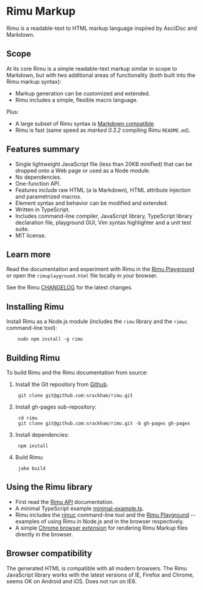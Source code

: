 # Rimu Markup

Rimu is a readable-text to HTML markup language inspired by AsciiDoc
and Markdown.


## Scope

At its core Rimu is a simple readable-text markup similar in scope to
Markdown, but with two additional areas of functionality (both built
into the Rimu markup syntax):

- Markup generation can be customized and extended.
- Rimu includes a simple, flexible macro language.

Plus:

- A large subset of Rimu syntax is [Markdown
  compatible](http://srackham.github.io/rimu/tips.html#markdown-compatible).
- Rimu is fast (same speed as _marked 0.3.2_ compiling Rimu `README.md`).


## Features summary

- Single lightweight JavaScript file (less than 20KB minified) that
  can be dropped onto a Web page or used as a Node module.
- No dependencies.
- One-function API.
- Features include raw HTML (a la Markdown), HTML attribute injection
  and parametrized macros.
- Element syntax and behavior can be modified and extended.
- Written in TypeScript.
- Includes command-line compiler, JavaScript library, TypeScript
  library declaration file, playground GUI,
  Vim syntax highlighter and a unit test suite.
- MIT license.


## Learn more

Read the documentation and experiment with Rimu in the [Rimu
Playground](http://srackham.github.io/rimu/rimuplayground.html) or open the
`rimuplayground.html` file locally in your browser.

See the Rimu [CHANGELOG](http://srackham.github.io/rimu/CHANGELOG.html) for
the latest changes.


## Installing Rimu

Install Rimu as a Node.js module (includes the `rimu` library and the
`rimuc` command-line tool):

        sudo npm install -g rimu


## Building Rimu

To build Rimu and the Rimu documentation from source:

1. Install the Git repository from [Github](https://github.com/srackham/rimu).

        git clone git@github.com:srackham/rimu.git

2. Install gh-pages sub-repository:

        cd rimu
        git clone git@github.com:srackham/rimu.git -b gh-pages gh-pages

3. Install dependencies:

        npm install

4. Build Rimu:

        jake build


## Using the Rimu library

- First read the [Rimu
  API](http://srackham.github.io/rimu/reference.html#api)
  documentation.
- A minimal TypeScript example
  [minimal-example.ts](https://github.com/srackham/rimu/blob/master/src/examples/minimal-example.ts).
- Rimu includes the
  [rimuc](https://github.com/srackham/rimu/blob/master/src/rimuc/rimuc.ts)
  command-line tool  and the [Rimu
  Playground](http://srackham.github.io/rimu/rimuplayground.html) --
  examples of using Rimu in Node.js and in the browser respectively.
- A simple [Chrome browser
  extension](https://github.com/srackham/rimu-chrome-extension.git)
  for rendering Rimu Markup files directly in the browser.


## Browser compatibility

The generated HTML is compatible with all modern browsers. The Rimu
JavaScript library works with the latest versions of IE, Firefox and
Chrome, seems OK on Android and iOS. Does not run on IE8.
